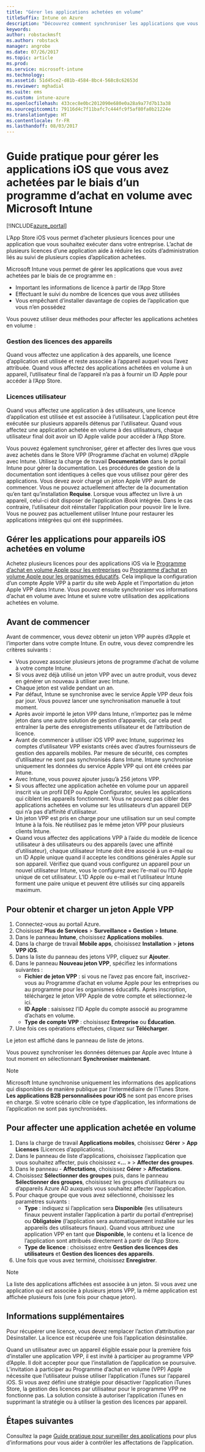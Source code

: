 ```yaml
---
title: "Gérer les applications achetées en volume"
titleSuffix: Intune on Azure
description: "Découvrez comment synchroniser les applications que vous avez achetées en volume à partir de l’App Store iOS dans Intune et ensuite gérer et suivre leur utilisation."
keywords: 
author: robstackmsft
ms.author: robstack
manager: angrobe
ms.date: 07/26/2017
ms.topic: article
ms.prod: 
ms.service: microsoft-intune
ms.technology: 
ms.assetid: 51d45ce2-d81b-4584-8bc4-568c8c62653d
ms.reviewer: mghadial
ms.suite: ems
ms.custom: intune-azure
ms.openlocfilehash: 433cec8e0bc2012090e680e0a28a9a77d7b13a38
ms.sourcegitcommit: 79116d4c7f11bafc7c444fc9f5af80fa0b21224e
ms.translationtype: HT
ms.contentlocale: fr-FR
ms.lasthandoff: 08/03/2017
---
```

# <a name="how-to-manage-ios-apps-you-purchased-through-a-volume-purchase-program-with-microsoft-intune"></a>Guide pratique pour gérer les applications iOS que vous avez achetées par le biais d’un programme d’achat en volume avec Microsoft Intune


[!INCLUDE[azure_portal](./includes/azure_portal.md)]

L’App Store iOS vous permet d’acheter plusieurs licences pour une application que vous souhaitez exécuter dans votre entreprise. L’achat de plusieurs licences d’une application aide à réduire les coûts d’administration liés au suivi de plusieurs copies d’application achetées.

Microsoft Intune vous permet de gérer les applications que vous avez achetées par le biais de ce programme en :

- Important les informations de licence à partir de l’App Store
- Effectuant le suivi du nombre de licences que vous avez utilisées
- Vous empêchant d’installer davantage de copies de l’application que vous n’en possédez

Vous pouvez utiliser deux méthodes pour affecter les applications achetées en volume :

### <a name="device-licensing"></a>Gestion des licences des appareils

Quand vous affectez une application à des appareils, une licence d’application est utilisée et reste associée à l’appareil auquel vous l’avez attribuée.
Quand vous affectez des applications achetées en volume à un appareil, l’utilisateur final de l’appareil n’a pas à fournir un ID Apple pour accéder à l’App Store. 

### <a name="user-licensing"></a>Licences utilisateur

Quand vous affectez une application à des utilisateurs, une licence d’application est utilisée et est associée à l’utilisateur. L’application peut être exécutée sur plusieurs appareils détenus par l’utilisateur.
Quand vous affectez une application achetée en volume à des utilisateurs, chaque utilisateur final doit avoir un ID Apple valide pour accéder à l’App Store.


Vous pouvez également synchroniser, gérer et affecter des livres que vous avez achetés dans le Store VPP (Programme d’achat en volume) d’Apple avec Intune. Utilisez la charge de travail **Documentation** dans le portail Intune pour gérer la documentation. Les procédures de gestion de la documentation sont identiques à celles que vous utilisez pour gérer des applications.
Vous devez avoir chargé un jeton Apple VPP avant de commencer. Vous ne pouvez actuellement affecter de la documentation qu’en tant qu’installation **Requise**.
Lorsque vous affectez un livre à un appareil, celui-ci doit disposer de l’application iBook intégrée. Dans le cas contraire, l’utilisateur doit réinstaller l’application pour pouvoir lire le livre. Vous ne pouvez pas actuellement utiliser Intune pour restaurer les applications intégrées qui ont été supprimées.


## <a name="manage-volume-purchased-apps-for-ios-devices"></a>Gérer les applications pour appareils iOS achetées en volume
Achetez plusieurs licences pour des applications iOS via le [Programme d’achat en volume Apple pour les entreprises](http://www.apple.com/business/vpp/) ou [Programme d’achat en volume Apple pour les organismes éducatifs](http://volume.itunes.apple.com/us/store). Cela implique la configuration d’un compte Apple VPP à partir du site web Apple et l’importation du jeton Apple VPP dans Intune.  Vous pouvez ensuite synchroniser vos informations d’achat en volume avec Intune et suivre votre utilisation des applications achetées en volume.

## <a name="before-you-start"></a>Avant de commencer
Avant de commencer, vous devez obtenir un jeton VPP auprès d’Apple et l’importer dans votre compte Intune. En outre, vous devez comprendre les critères suivants :

* Vous pouvez associer plusieurs jetons de programme d’achat de volume à votre compte Intune.
* Si vous avez déjà utilisé un jeton VPP avec un autre produit, vous devez en générer un nouveau à utiliser avec Intune.
* Chaque jeton est valide pendant un an.
* Par défaut, Intune se synchronise avec le service Apple VPP deux fois par jour. Vous pouvez lancer une synchronisation manuelle à tout moment.
* Après avoir importé le jeton VPP dans Intune, n’importez pas le même jeton dans une autre solution de gestion d’appareils, car cela peut entraîner la perte des enregistrements utilisateur et de l’attribution de licence.
* Avant de commencer à utiliser iOS VPP avec Intune, supprimez les comptes d’utilisateur VPP existants créés avec d’autres fournisseurs de gestion des appareils mobiles. Par mesure de sécurité, ces comptes d’utilisateur ne sont pas synchronisés dans Intune. Intune synchronise uniquement les données du service Apple VPP qui ont été créées par Intune.
* Avec Intune, vous pouvez ajouter jusqu’à 256 jetons VPP.
* Si vous affectez une application achetée en volume pour un appareil inscrit via un profil DEP ou Apple Configurator, seules les applications qui ciblent les appareils fonctionnent. Vous ne pouvez pas cibler des applications achetées en volume sur les utilisateurs d’un appareil DEP qui n’a pas d’affinité d’utilisateur.
* Un jeton VPP est pris en charge pour une utilisation sur un seul compte Intune à la fois. Ne réutilisez pas le même jeton VPP pour plusieurs clients Intune.
* Quand vous affectez des applications VPP à l’aide du modèle de licence utilisateur à des utilisateurs ou des appareils (avec une affinité d’utilisateur), chaque utilisateur Intune doit être associé à un e-mail ou un ID Apple unique quand il accepte les conditions générales Apple sur son appareil.
Vérifiez que quand vous configurez un appareil pour un nouvel utilisateur Intune, vous le configurez avec l’e-mail ou l’ID Apple unique de cet utilisateur. L’ID Apple ou e-mail et l’utilisateur Intune forment une paire unique et peuvent être utilisés sur cinq appareils maximum.


## <a name="to-get-and-upload-an-apple-vpp-token"></a>Pour obtenir et charger un jeton Apple VPP

1. Connectez-vous au portail Azure.
2. Choisissez **Plus de Services** > **Surveillance + Gestion** > **Intune**.
3. Dans le panneau **Intune**, choisissez **Applications mobiles**.
1.  Dans la charge de travail **Mobile apps**, choisissez **Installation** > **jetons VPP iOS**.
2.  Dans la liste du panneau des jetons VPP, cliquez sur **Ajouter**.
3.  Dans le panneau **Nouveau jeton VPP**, spécifiez les informations suivantes :
    - **Fichier de jeton VPP** : si vous ne l’avez pas encore fait, inscrivez-vous au Programme d’achat en volume Apple pour les entreprises ou au programme pour les organismes éducatifs. Après inscription, téléchargez le jeton VPP Apple de votre compte et sélectionnez-le ici.
    - **ID Apple** : saisissez l’ID Apple du compte associé au programme d’achats en volume.
    - **Type de compte VPP** : choisissez **Entreprise** ou **Éducation**.
4. Une fois ces opérations effectuées, cliquez sur **Télécharger**.

Le jeton est affiché dans le panneau de liste de jetons.


Vous pouvez synchroniser les données détenues par Apple avec Intune à tout moment en sélectionnant **Synchroniser maintenant**.

> [!NOTE]
> Microsoft Intune synchronise uniquement les informations des applications qui disponibles de manière publique par l’intermédiaire de l’iTunes Store. **Les applications B2B personnalisées pour iOS** ne sont pas encore prises en charge. Si votre scénario cible ce type d’application, les informations de l’application ne sont pas synchronisées.

## <a name="to-assign-a-volume-purchased-app"></a>Pour affecter une application achetée en volume

1.  Dans la charge de travail **Applications mobiles**, choisissez **Gérer** > **App Licenses** (Licences d’applications).
2.  Dans le panneau de liste d’applications, choisissez l’application que vous souhaitez affecter, puis choisissez «**...**  » > **Affecter des groupes**.
3.  Dans le panneau *<app name>* - **Affectations**, choisissez **Gérer** > **Affectations**.
4.  Choisissez **Sélectionner des groupes** puis, dans le panneau **Sélectionner des groupes**, choisissez les groupes d’utilisateurs ou d’appareils Azure AD auxquels vous souhaitez affecter l’application.
5.  Pour chaque groupe que vous avez sélectionné, choisissez les paramètres suivants :
    - **Type** : indiquez si l’application sera **Disponible** (les utilisateurs finaux peuvent installer l’application à partir du portail d’entreprise) ou **Obligatoire** (l’application sera automatiquement installée sur les appareils des utilisateurs finaux).
Quand vous attribuez une application VPP en tant que **Disponible**, le contenu et la licence de l’application sont attribués directement à partir de l’App Store.
    - **Type de licence** : choisissez entre **Gestion des licences des utilisateurs** et **Gestion des licences des appareils**.
6.  Une fois que vous avez terminé, choisissez **Enregistrer**.


>[!NOTE]
>La liste des applications affichées est associée à un jeton. Si vous avez une application qui est associée à plusieurs jetons VPP, la même application est affichée plusieurs fois (une fois pour chaque jeton).

## <a name="further-information"></a>Informations supplémentaires

Pour récupérer une licence, vous devez remplacer l’action d’attribution par Désinstaller. La licence est récupérée une fois l’application désinstallée.

Quand un utilisateur avec un appareil éligible essaie pour la première fois d’installer une application VPP, il est invité à participer au programme VPP d’Apple. Il doit accepter pour que l’installation de l’application se poursuive. L’invitation à participer au Programme d’achat en volume (VPP) Apple nécessite que l’utilisateur puisse utiliser l’application iTunes sur l’appareil iOS. Si vous avez défini une stratégie pour désactiver l’application iTunes Store, la gestion des licences par utilisateur pour le programme VPP ne fonctionne pas. La solution consiste à autoriser l’application iTunes en supprimant la stratégie ou à utiliser la gestion des licences par appareil.



## <a name="next-steps"></a>Étapes suivantes

Consultez la page [Guide pratique pour surveiller des applications](apps-monitor.md) pour plus d’informations pour vous aider à contrôler les affectations de l’application.